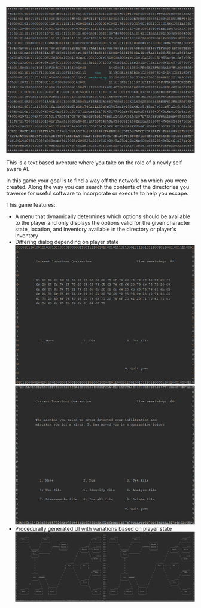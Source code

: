![Alt text](TitleScreen.png?raw=true "The Awakening")

This is a text based aventure where you take on the role of a newly self aware AI. 

In this game your goal is to find a way off the network on which you were created. 
Along the way you can search the contents of the directories you traverse for 
useful software to incorporate or execute to help you escape.

This game features:
 - A menu that dynamically determines which options should be available to the player
and only displays the options valid for the given character state, location, and inventory available in the directory or player's inventory
 - Differing dialog depending on player state
![Alt text](SystemMessageWithoutASCIIInstalled.png?raw=true "Untranslated Message")
![Alt text](TranslatedSystemMessage.png?raw=true "Translated Message")
 - Procedurally generated UI with variations based on player state
 ![Alt text](UpdatedFinalMap.png?raw=true "Example UI Differences")
